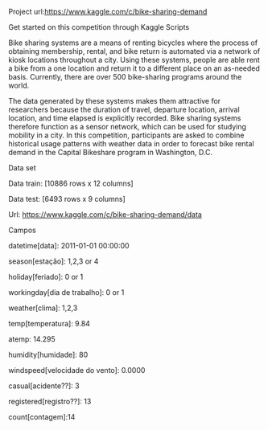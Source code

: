 Project url:https://www.kaggle.com/c/bike-sharing-demand

Get started on this competition through Kaggle Scripts

Bike sharing systems are a means of renting bicycles where the process of obtaining membership, rental, and bike return is automated via a network of kiosk locations throughout a city. Using these systems, people are able rent a bike from a one location and return it to a different place on an as-needed basis. Currently, there are over 500 bike-sharing programs around the world.

The data generated by these systems makes them attractive for researchers because the duration of travel, departure location, arrival location, and time elapsed is explicitly recorded. Bike sharing systems therefore function as a sensor network, which can be used for studying mobility in a city. In this competition, participants are asked to combine historical usage patterns with weather data in order to forecast bike rental demand in the Capital Bikeshare program in Washington, D.C.


Data set

Data train: [10886 rows x 12 columns]

Data test: [6493 rows x 9 columns]

Url: https://www.kaggle.com/c/bike-sharing-demand/data


Campos

datetime[data]: 2011-01-01 00:00:00

season[estação]: 1,2,3 or 4

holiday[feriado]: 0 or 1

workingday[dia de trabalho]: 0 or 1

weather[clima]: 1,2,3

temp[temperatura]: 9.84

atemp: 14.295

humidity[humidade]: 80

windspeed[velocidade do vento]: 0.0000

casual[acidente??]: 3

registered[registro??]: 13

count[contagem]:14


